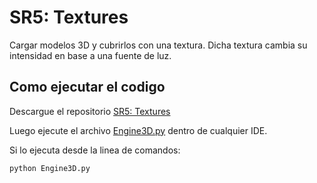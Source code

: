 # SR5: Textures

Cargar modelos 3D y cubrirlos con una textura. Dicha textura cambia su intensidad en base a una fuente de luz.

## Como ejecutar el codigo

Descargue el repositorio [SR5: Textures](https://github.com/juanferdeleon/SR5-Textures)

Luego ejecute el archivo [Engine3D.py](/Engine3D.py) dentro de cualquier IDE.

Si lo ejecuta desde la linea de comandos:

```bash
python Engine3D.py
```
